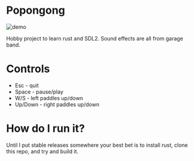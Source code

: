 # Popongong

![demo](./demo.gif "Demo")

Hobby project to learn rust and SDL2. Sound effects are all from garage band.

# Controls
* Esc - quit
* Space - pause/play
* W/S - left paddles up/down
* Up/Down - right paddles up/down

# How do I run it?
Until I put stable releases somewhere your best bet is to install rust, clone this repo, and try and build it.
